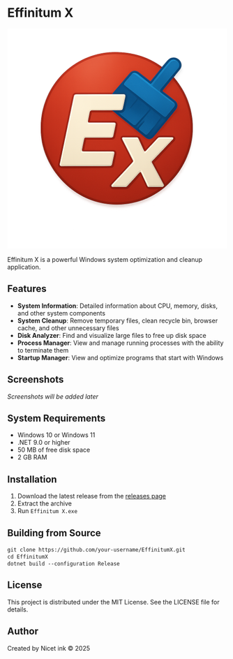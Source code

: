 # Effinitum X

![Effinitum X Logo](Resources/logo.png)

Effinitum X is a powerful Windows system optimization and cleanup application.

## Features

- **System Information**: Detailed information about CPU, memory, disks, and other system components
- **System Cleanup**: Remove temporary files, clean recycle bin, browser cache, and other unnecessary files
- **Disk Analyzer**: Find and visualize large files to free up disk space
- **Process Manager**: View and manage running processes with the ability to terminate them
- **Startup Manager**: View and optimize programs that start with Windows

## Screenshots

*Screenshots will be added later*

## System Requirements

- Windows 10 or Windows 11
- .NET 9.0 or higher
- 50 MB of free disk space
- 2 GB RAM

## Installation

1. Download the latest release from the [releases page](https://github.com/your-username/EffinitumX/releases)
2. Extract the archive
3. Run `Effinitum X.exe`

## Building from Source

```
git clone https://github.com/your-username/EffinitumX.git
cd EffinitumX
dotnet build --configuration Release
```

## License

This project is distributed under the MIT License. See the LICENSE file for details.

## Author

Created by Nicet ink © 2025 